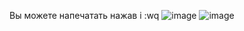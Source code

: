 Вы можете напечатать нажав i
:wq
![image](https://user-images.githubusercontent.com/97594420/213660955-8205a416-0a61-458b-8525-229f4504159c.png)
![image](https://user-images.githubusercontent.com/97594420/213660992-9cc18712-1965-4392-b05f-6608677cf35c.png)

